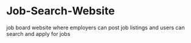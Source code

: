 # Job-Search-Website
job board website where employers can post job listings and users can search and apply for jobs
